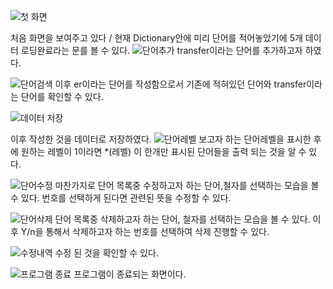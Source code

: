 
![첫 화면](https://github.com/handongyonggar/PP1_project1/assets/101096602/316a28ed-b5f3-4fbe-89b0-b4451b8a04f5)

처음 화면을 보여주고 있다 /  현재 Dictionary안에 미리 단어를 적어놓았기에 5개 데이터 로딩완료라는 문를 볼 수 있다.
![단어추가](https://github.com/handongyonggar/PP1_project1/assets/101096602/86e73c6e-5367-4b60-ba43-f9253e21ea7d)
transfer이라는 단어를 추가하고자 하였다. 

![단어검색](https://github.com/handongyonggar/PP1_project1/assets/101096602/2536b368-e895-4b28-8f51-6b8690ee8b71)
이후 er이라는 단어를 작성함으로서 기존에 적혀있던 단어와 transfer이라는 단어를 확인할 수 있다.

![데이터 저장](https://github.com/handongyonggar/PP1_project1/assets/101096602/78295b17-cca2-4a90-9202-dcf3a265869a)

이후 작성한 것을 데이터로 저장하였다. 
![단어레벨](https://github.com/handongyonggar/PP1_project1/assets/101096602/21eb4b78-ca43-42a2-860b-133d0483c532)
보고자 하는 단어레벨을 표시한 후에 원하는 레벨이 1이라면 *(레벨) 이 한개만 표시된 단어들을 출력 되는 것을 알 수 있다. 

![단어수정](https://github.com/handongyonggar/PP1_project1/assets/101096602/4d7df1af-4921-49fd-b13b-10e6a5f531f2)
마찬가지로 단어 목록중 수정하고자 하는 단어,철자를 선택하는 모습을 볼 수 있다. 번호를 선택하게 된다면 관련된 뜻을 수정할 수 있다.

![단어삭제](https://github.com/handongyonggar/PP1_project1/assets/101096602/b55f713b-3898-4f99-904f-61c1c94c7e99)
단어 목록중 삭제하고자 하는 단어, 철자를 선택하는 모습을 볼 수 있다. 이후 Y/n을 통해서 삭제하고자 하는 번호를 선택하여 삭제 진행할 수 있다.

![수정내역](https://github.com/handongyonggar/PP1_project1/assets/101096602/b6cc17c4-d1e5-4b8e-b023-fc16cfcce125)
수정 된 것을 확인할 수 있다. 

![프로그램 종료](https://github.com/handongyonggar/PP1_project1/assets/101096602/330458c2-5893-4422-bb96-f5cdc429562d)
프로그램이 종료되는 화면이다.
